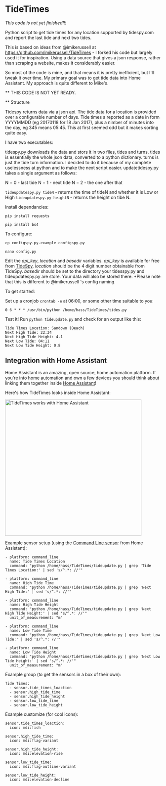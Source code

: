 # TideTimes

*This code is not yet finished!!!*

Python script to get tide times for any location supported by tidespy.com and report the last tide and next two tides.

This is based on ideas from @imikerussell at https://github.com/imikerussell/TideTimes - I forked his code but largely used it for inspiration. Using a data source that gives a json response, rather than scraping a website, makes it considerably easier.

So most of the code is mine, and that means it is pretty inefficient, but I'll tweak it over time. My primary goal was to get tide data into Home Assistant. My approach is quite different to Mike's. 

** THIS CODE IS NOT YET READY. 

** Structure

Tidespy returns data via a json api. The tide data for a location is provided over a configurable number of days. Tide times a reported as a date in form YYYYMMDD (eg 20170118 for 18 Jan 2017), plus a nimber of minutes into the day, eg 345 means 05:45. This at first seemed odd but it makes sorting quite easy.

I have two executables:

tidespy.py downloads the data and stors it in two files, tides and turns. tides is essentially the whole json data, converted to a python dictionary. turns is just the tide turn information. I decided to do it because of my complete uselessness at python and to make the next script easier.
updatetidespy.py takes a single argument as follows:

N = 0 - last tide
N = 1 - next tide
N = 2 - the one after that

```tideupdatespy.py tideN``` - returns the time of tideN and whether it is Low or High
```tideupdatespy.py heightN``` - returns the height on tibe N.


Install dependancies:

```pip install requests```

```pip install bs4```
    
To configure:

```cp configspy.py.example configspy.py```

```nano config.py```

Edit the *api_key*, *location* and *basedir* variables. *api_key*  is available for free from [TideSpy](http://tidespy.com/client/RawApi.php). *location* should be the 4 digit number obtainable from TideSpy. *basedir* should be set to the directory your tidesspy.py and tideupdatespy.py are store. Your data will also be stored there. *Please note that this is different to @imikerussell 's config naming.




To get started:

Set up a cronjob `crontab -e` at 06:00, or some other time suitable to you:

```0 6 * * * /usr/bin/python /home/hass/TideTimes/tides.py```

Test it! Run `python tideupdate.py` and check for an output like this:

```
Tide Times Location: Sandown (Beach)
Next High Tide: 22:34
Next High Tide Height: 4.1
Next Low Tide: 04:11
Next Low Tide Height: 0.8
```

## Integration with Home Assistant

Home Assistant is an amazing, open source, home automation platform. If you're into home automation and own a few devices you should think about linking them together inside [Home Assistant](https://home-assistant.io/)!

Here's how TideTimes looks inside Home Assistant:

<img src="https://raw.githubusercontent.com/imikerussell/TideTimes/master/tidetimes.png" width="441" alt="TideTimes works with Home Assistant">

Example sensor setup (using the [Command Line sensor](https://home-assistant.io/components/sensor.command_line/) from Home Assistant):

```
- platform: command_line
  name: Tide Times Location
  command: "python /home/hass/TideTimes/tideupdate.py | grep 'Tide Times Location:' | sed 's/^.*: //'"

- platform: command_line
  name: High Tide Time
  command: "python /home/hass/TideTimes/tideupdate.py | grep 'Next High Tide:' | sed 's/^.*: //'"

- platform: command_line
  name: High Tide Height
  command: "python /home/hass/TideTimes/tideupdate.py | grep 'Next High Tide Height:' | sed 's/^.*: //'"
  unit_of_measurement: "m"

- platform: command_line
  name: Low Tide Time
  command: "python /home/hass/TideTimes/tideupdate.py | grep 'Next Low Tide:' | sed 's/^.*: //'"

- platform: command_line
  name: Low Tide Height
  command: "python /home/hass/TideTimes/tideupdate.py | grep 'Next Low Tide Height:' | sed 's/^.*: //'"
  unit_of_measurement: "m"
```

Example group (to get the sensors in a box of their own):

```
Tide Times:
  - sensor.tide_times_loaction
  - sensor.high_tide_time
  - sensor.high_tide_height
  - sensor.low_tide_time
  - sensor.low_tide_height
```

Example customize (for cool icons):

```
sensor.tide_times_loaction:
  icon: mdi:fish

sensor.high_tide_time:
  icon: mdi:flag-variant

sensor.high_tide_height:
  icon: mdi:elevation-rise

sensor.low_tide_time:
  icon: mdi:flag-outline-variant

sensor.low_tide_height:
  icon: mdi:elevation-decline
```
